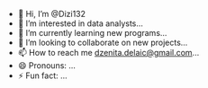 - 👋 Hi, I’m @Dizi132
- 👀 I’m interested in data analysts...
- 🌱 I’m currently learning new programs...
- 💞️ I’m looking to collaborate on new projects...
- 📫 How to reach me dzenita.delaic@gmail.com...
- 😄 Pronouns: ...
- ⚡ Fun fact: ...

<!---
Dizi132/Dizi132 is a ✨ special ✨ repository because its `README.md` (this file) appears on your GitHub profile.
You can click the Preview link to take a look at your changes.
--->
